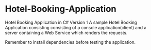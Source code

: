 # Hotel-Booking-Application
Hotel Booking Application in C# Version 1
A sample Hotel Booking Application consisting consisting of a console application(client) and a server containing a Web Service which renders the requests.

Remember to install dependencies before testing the application.
